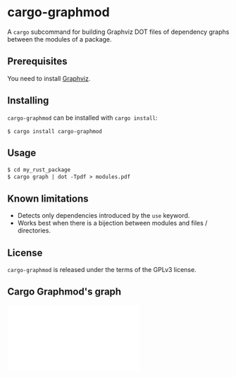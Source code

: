 <!--
 Copyright 2023 Thomas Hügel.
 This file is part of Cargo Graphmod.
 SPDX-License-Identifier: GPL-3.0-only
-->


# cargo-graphmod

A `cargo` subcommand for building Graphviz DOT files of dependency graphs between the modules of a package.


## Prerequisites

You need to install [Graphviz](https://graphviz.org/).


## Installing

`cargo-graphmod` can be installed with `cargo install`:

```
$ cargo install cargo-graphmod
```

## Usage

```
$ cd my_rust_package
$ cargo graph | dot -Tpdf > modules.pdf
```

## Known limitations

* Detects only dependencies introduced by the `use` keyword.
* Works best when there is a bijection between modules and files / directories.


## License

`cargo-graphmod` is released under the terms of the GPLv3 license.


## Cargo Graphmod's graph

![cargo-graphmod](modules.pdf)